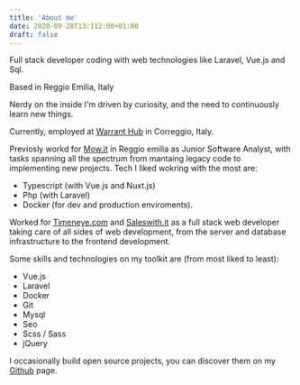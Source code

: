 ```yaml
---
title: 'About me'
date: 2020-09-28T13:112:00+01:00
draft: false
---
```


Full stack developer coding with web technologies like  Laravel, Vue.js and Sql. 

Based in Reggio Emilia, Italy 

Nerdy on the inside I'm driven by curiosity, and the need to continuously learn new things.

Currently, employed at [Warrant Hub](https://warranthub.it) in Correggio, Italy.

Previosly workd for [Mow.it](https://mow.it) in Reggio emilia as Junior Software Analyst, with tasks spanning all the spectrum from mantaing legacy code to implementing new projects. Tech I liked wokring with the most are: 
 - Typescript (with Vue.js and Nuxt.js)
 - Php (with Laravel)
 - Docker (for dev and production enviroments).
 

Worked for [Timeneye.com](https://Timeneye.com) 
and [Saleswith.it](https://saleswith.it) as a full stack web
 developer taking care of all sides of web development, from the server 
 and database infrastructure to the frontend development. 
 
 Some skills and technologies on my toolkit are (from most liked to least): 
 - Vue.js
 - Laravel
 - Docker
 - Git
 - Mysql 
 - Seo
 - Scss / Sass 
 - jQuery

I occasionally build open source projects, you can discover them on my
 [Github](https://github.com/danielpetrica) page.
